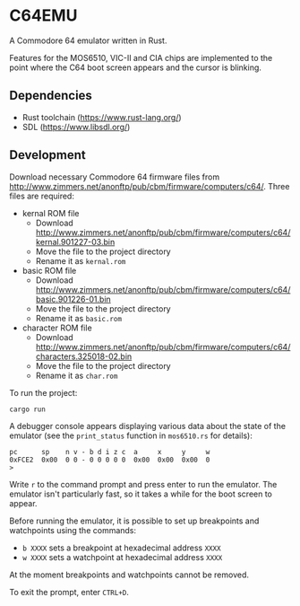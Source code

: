# C64EMU

A Commodore 64 emulator written in Rust.

Features for the MOS6510, VIC-II and CIA chips are implemented to the point where
the C64 boot screen appears and the cursor is blinking.

## Dependencies

* Rust toolchain (https://www.rust-lang.org/)
* SDL (https://www.libsdl.org/)

## Development

Download necessary Commodore 64 firmware files from http://www.zimmers.net/anonftp/pub/cbm/firmware/computers/c64/.
Three files are required:
* kernal ROM file
    * Download http://www.zimmers.net/anonftp/pub/cbm/firmware/computers/c64/kernal.901227-03.bin
    * Move the file to the project directory
    * Rename it as `kernal.rom`
* basic ROM file
    * Download http://www.zimmers.net/anonftp/pub/cbm/firmware/computers/c64/basic.901226-01.bin
    * Move the file to the project directory
    * Rename it as `basic.rom`
* character ROM file
    * Download http://www.zimmers.net/anonftp/pub/cbm/firmware/computers/c64/characters.325018-02.bin
    * Move the file to the project directory
    * Rename it as `char.rom`

To run the project:
```
cargo run
```

A debugger console appears displaying various data about the state of the emulator (see the `print_status` function in `mos6510.rs` for details):
```
pc      sp    n v - b d i z c  a     x     y     w
0xFCE2  0x00  0 0 - 0 0 0 0 0  0x00  0x00  0x00  0
>
```
Write `r` to the command prompt and press enter to run the emulator. The emulator isn't particularly fast, so it takes a while for the boot screen to appear.

Before running the emulator, it is possible to set up breakpoints and watchpoints using the commands:
* `b XXXX` sets a breakpoint at hexadecimal address `XXXX`
* `w XXXX` sets a watchpoint at hexadecimal address `XXXX`

At the moment breakpoints and watchpoints cannot be removed.

To exit the prompt, enter `CTRL+D`.